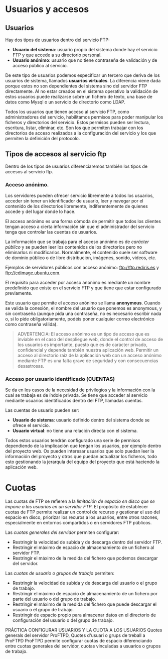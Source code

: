 # Usuarios y accesos

## Usuarios

Hay dos tipos de usuarios dentro del servicio FTP:

- **Usuario del sistema**: usuario propio del sistema donde hay el servicio FTP y que accede a su directorio personal.
- **Usuario anónimo**: usuario que no tiene contraseña de validación y de acceso público al servicio.

De este tipo de usuarios podemos especificar un tercero que deriva de los usuarios de sistema, llamados **usuarios virtuales**. La diferencia viene dada porque estos no son dependientes del sistema sino del servidor FTP directamente.  Al no estar creados en el sistema operativo la validación de estos usuarios puede realizarse sobre un fichero de texto, una base de datos como
Mysql o un servicio de directorio como LDAP.

Todos los usuarios que tienen acceso al servicio FTP, como administradores del servicio, habilitamos permisos para poder manipular los ficheros y directorios del servicio. Estos permisos pueden ser lectura, escritura, listar, eliminar, etc. Son los que permiten trabajar con los directorios de acceso realizados a la configuración del servicio y los que permiten la definición del protocolo.

## Tipos de accesos al servicio ftp
Dentro de los tipos de usuarios diferenciaremos también los tipos de accesos al servicio ftp.

### Acceso anónimo.

Los servidores pueden ofrecer servicio libremente a todos los usuarios, acceder sin tener un identificador de usuario, leer y navegar por el contenido de los directorios libremente, indiferentemente de quienes accede y del lugar donde lo hace.

El acceso anónimo es una forma cómoda de permitir que todos los clientes tengan acceso a cierta información sin que el administrador del servicio tenga que controlar las cuentas de usuarios.

La información que se trabaja para el acceso anónimo es de *carácter público* y se pueden leer los contenidos de los directorios pero no eliminarlos ni modificarlos. Normalmente, el contenido suele ser software de dominio público o de libre distribución, imágenes, sonido, videos, etc.

Ejemplos de servidores públicos con acceso anónimo: ftp://ftp.rediris.es y ftp://cdimage.ubuntu.com.

El requisito para acceder por acceso anónimo es mediante un nombre predefinido que existe en el servicio FTP y que tiene que estar configurado previamente.

Este usuario que permite el acceso anónimo se llama **anonymous**. Cuando se valida la conexión, el nombre del usuario que ponemos es anonymous, y sin contraseña (aunque pida una contraseña, no es necesario escribir nada o, si lo pide obligatoriamente, podéis poner cualquier correo electrónico como contraseña válida).

> ADVERTENCIA: El acceso anónimo es un tipo de acceso que es inviable en el caso del despliegue web, donde el control de acceso de los usuarios es importante, puesto que es de carácter privado, confidencial y depende también nuestra aplicación web. Permitir un acceso al directorio raíz de la aplicación web con un acceso anónimo mediante FTP es una falta grave de seguridad y con consecuencias desastrosas.

### Acceso por usuario identificado (CUENTAS)

Se da en los casos de la necesidad de privilegios y la información con la cual se trabaja es de índole privada. Se tiene que acceder al servicio mediante usuarios identificados dentro del FTP, llamadas cuentas.

Las cuentas de usuario pueden ser:

- **Usuario de sistema**: usuario definido dentro del sistema donde se ofrece el servicio.
- **Usuario virtual**: no tiene una relación directa con el sistema.

Todos estos usuarios tendrán configurado una serie de permisos dependiendo de la implicación que tengan los usuarios, por ejemplo dentro del proyecto web. Os pueden interesar usuarios que solo puedan leer la información del proyecto y otros que puedan actualizar los ficheros, todo esto gestionando la jerarquía del equipo del proyecto que está haciendo la aplicación web.


# Cuotas
Las cuotas de FTP se refieren a la *limitación de espacio en disco que se impone a los usuarios en un servidor FTP*. El propósito de establecer cuotas de FTP permite realizar un control de recurso y gestionar el uso del espacio en disco, priorizar los recuros a los usuarios, entre otros razones, especialmente en entornos compartidos o en servidores FTP públicos.

Las *cuotas generales del servidor* permiten configurar:
- Restringir la velocidad de subida y de descarga dentro del servidor FTP.
- Restringir el máximo de espacio de almacenamiento de un fichero al servidor FTP.
- Restringir el máximo de la medida del fichero que podemos descargar del servidor.

Las *cuotas de usuario o grupos de trabajo* permiten:
- Restringir la velocidad de subida y de descarga del usuario o el grupo de trabajo.
- Restringir el máximo de espacio de almacenamiento de un fichero por parte del usuario o del grupo de trabajo.
- Restringir el máximo de la medida del fichero que puede descargar el usuario o el grupo de trabajo.
- Restringir de espacio propio para almacenar datos en el directorio de configuración del usuario o del grupo de trabajo.


PRÁCTICA CONFIGURAR USUARIOS Y LA CUOTA A LOS USUARIOS
Quotes generals del servidor ProFTPD, Quotes d'usuari o grups de treball a ProFTPD
ProFTPD permite configurar cuotas de espacio diferenciando entre cuotas generales del servidor, cuotas vinculadas a usuarios o grupos de trabajo.


